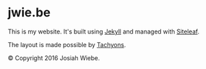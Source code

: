 # jwie.be

This is my website. It's built using [Jekyll](http://jekyllrb.com) and managed with [Siteleaf](http://siteleaf.com).

The layout is made possible by [Tachyons](http://tachyons.io).

&copy; Copyright 2016 Josiah Wiebe.

